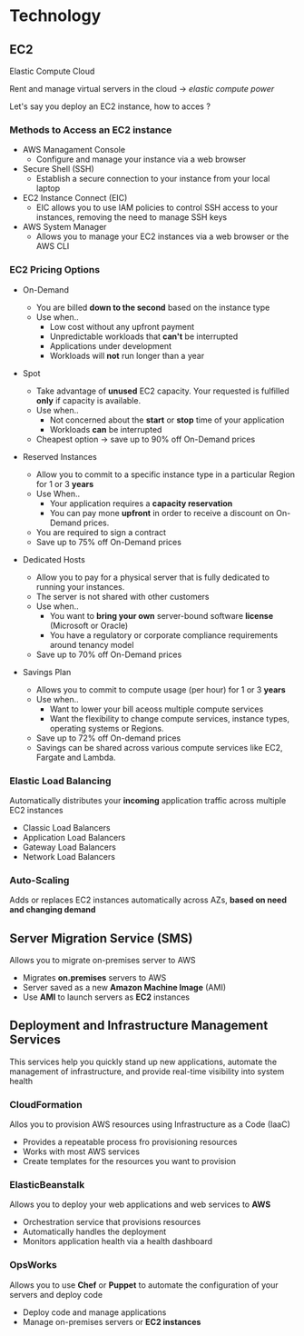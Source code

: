 # Technology

## EC2

Elastic Compute Cloud

Rent and manage virtual servers in the cloud -> *elastic compute power*

Let's say you deploy an EC2 instance, how to acces ?

### Methods to Access an EC2 instance

* AWS Managament Console
    * Configure and manage your instance via a web browser
* Secure Shell (SSH)
    * Establish a secure connection to your instance from your local laptop
* EC2 Instance Connect (EIC)
    * EIC allows you to use IAM policies to control SSH access to your instances, removing the need to manage SSH keys
* AWS System Manager
    * Allows you to manage your EC2 instances via a web browser or the AWS CLI

### EC2 Pricing Options

* On-Demand
    * You are billed **down to the second** based on the instance type
    * Use when..
        * Low cost without any upfront payment
        * Unpredictable workloads that **can't** be interrupted
        * Applications under development
        * Workloads will **not** run longer than a year

* Spot
    * Take advantage of **unused** EC2 capacity. Your requested is fulfilled **only** if capacity is available.
    * Use when..
        * Not concerned about the **start** or **stop** time of your application
        * Workloads **can** be interrupted
    * Cheapest option -> save up to 90% off On-Demand prices

* Reserved Instances
    * Allow you to commit to a specific instance type in a particular Region for 1 or 3 **years**
    * Use When..
        * Your application requires a **capacity reservation**
        * You can pay mone **upfront** in order to receive a discount on On-Demand prices.
    * You are required to sign a contract
    * Save up to 75% off On-Demand prices

* Dedicated Hosts
    * Allow you to pay for a physical server that is fully dedicated to running your instances.
    * The server is not shared with other customers
    * Use when..
        * You want to **bring your own** server-bound software **license** (Microsoft or Oracle)
        * You have a regulatory or corporate compliance requirements around tenancy model
    * Save up to 70% off On-Demand prices

* Savings Plan
    * Allows you to commit to compute usage (per hour) for 1 or 3 **years**
    * Use when..
        * Want to lower your bill aceoss multiple compute services
        * Want the flexibility to change compute services, instance types, operating systems or Regions.
    * Save up to 72% off On-demand prices
    * Savings can be shared across various compute services like EC2, Fargate and Lambda.

### Elastic Load Balancing

Automatically distributes your **incoming** application traffic across multiple EC2 instances

* Classic Load Balancers
* Application Load Balancers
* Gateway Load Balancers
* Network Load Balancers

### Auto-Scaling

Adds or replaces EC2 instances automatically across AZs, **based on need and changing demand**


## Server Migration Service (SMS)

Allows you to migrate on-premises server to AWS

* Migrates **on.premises** servers to AWS
* Server saved as a new **Amazon Machine Image** (AMI)
* Use **AMI** to launch servers as **EC2** instances

## Deployment and Infrastructure Management Services

This services help you quickly stand up new applications, automate the management of infrastructure, and provide real-time visibility into system health

### CloudFormation

Allos you to provision AWS resources using Infrastructure as a Code (IaaC)

* Provides a repeatable process fro provisioning resources
* Works with most AWS services
* Create templates for the resources you want to provision

### ElasticBeanstalk

Allows you to deploy your web applications and web services to **AWS**

* Orchestration service that provisions resources
* Automatically handles the deployment
* Monitors application health via a health dashboard

### OpsWorks

Allows you to use **Chef** or **Puppet** to automate the configuration of your servers and deploy code

* Deploy code and manage applications
* Manage on-premises servers or **EC2 instances**

